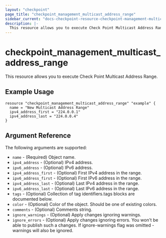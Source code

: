 ```yaml
---
layout: "checkpoint"
page_title: "checkpoint_management_multicast_address_range"
sidebar_current: "docs-checkpoint-resource-checkpoint-management-multicast-address-range"
description: |-
  This resource allows you to execute Check Point Multicast Address Range.
---
```


# checkpoint_management_multicast_address_range

This resource allows you to execute Check Point Multicast Address Range.

## Example Usage


```hcl
resource "checkpoint_management_multicast_address_range" "example" {
  name = "New Multicast Address Range"
  ipv4_address_first = "224.0.0.1"
  ipv4_address_last = "224.0.0.4"
}
```

## Argument Reference

The following arguments are supported:

* `name` - (Required) Object name. 
* `ipv4_address` - (Optional) IPv4 address. 
* `ipv6_address` - (Optional) IPv6 address. 
* `ipv4_address_first` - (Optional) First IPv4 address in the range. 
* `ipv6_address_first` - (Optional) First IPv6 address in the range. 
* `ipv4_address_last` - (Optional) Last IPv4 address in the range. 
* `ipv6_address_last` - (Optional) Last IPv6 address in the range. 
* `tags` - (Optional) Collection of tag identifiers.tags blocks are documented below.
* `color` - (Optional) Color of the object. Should be one of existing colors. 
* `comments` - (Optional) Comments string. 
* `ignore_warnings` - (Optional) Apply changes ignoring warnings. 
* `ignore_errors` - (Optional) Apply changes ignoring errors. You won't be able to publish such a changes. If ignore-warnings flag was omitted - warnings will also be ignored. 
